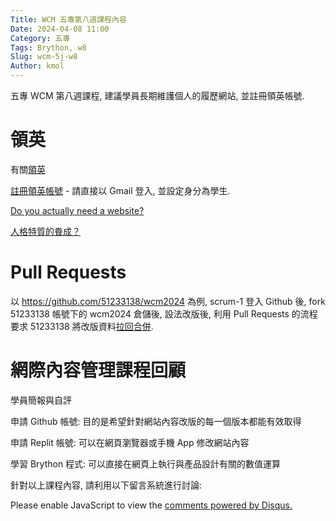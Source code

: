 ```yaml
---
Title: WCM 五專第八週課程內容
Date: 2024-04-08 11:00
Category: 五專
Tags: Brython, w8
Slug: wcm-5j-w8
Author: kmol
---
```


五專 WCM 第八週課程, 建議學員長期維護個人的履歷網站, 並註冊領英帳號.

<!-- PELICAN_END_SUMMARY -->

# 領英

有關[領英]

[註冊領英帳號](https://www.linkedin.com/signup?_l=zh-tw) - 請直接以 Gmail 登入, 並設定身分為學生.

[領英]: https://zh.wikipedia.org/wiki/%E9%A0%98%E8%8B%B1

[Do you actually need a website?]

[人格特質的飬成？](https://github.com/mdecycu/cd2024/discussions/5)

[Do you actually need a website?]: https://www.google.com/search?q=Do+you+actually+need+a+website+in+2024

# Pull Requests

以 <https://github.com/51233138/wcm2024> 為例, scrum-1 登入 Github 後, fork 51233138 帳號下的  wcm2024 倉儲後, 設法改版後, 利用 Pull Requests 的流程要求 51233138 將改版資料[拉回合併].

[拉回合併]: https://github.com/51233138/wcm2024/pull/1 

# 網際內容管理課程回顧

學員簡報與自評

申請 Github 帳號: 目的是希望針對網站內容改版的每一個版本都能有效取得

申請 Replit 帳號: 可以在網頁瀏覽器或手機 App 修改網站內容

學習 Brython 程式: 可以直接在網頁上執行與產品設計有關的數值運算

針對以上課程內容, 請利用以下留言系統進行討論:

<div id="disqus_thread"></div>
<script>
/**
    *  RECOMMENDED CONFIGURATION VARIABLES: EDIT AND UNCOMMENT THE SECTION BELOW TO INSERT DYNAMIC VALUES FROM YOUR PLATFORM OR CMS.
    *  LEARN WHY DEFINING THESE VARIABLES IS IMPORTANT: https://disqus.com/admin/universalcode/#configuration-variables    */
    /*
    var disqus_config = function () {
    this.page.url = PAGE_URL;  // Replace PAGE_URL with your page's canonical URL variable
    this.page.identifier = PAGE_IDENTIFIER; // Replace PAGE_IDENTIFIER with your page's unique identifier variable
    };
    */
    (function() { // DON'T EDIT BELOW THIS LINE
    var d = document, s = d.createElement('script');
    s.src = 'https://https-mde-tw-eng.disqus.com/embed.js';
    s.setAttribute('data-timestamp', +new Date());
    (d.head || d.body).appendChild(s);
    })();
</script>
<noscript>Please enable JavaScript to view the <a href="https://disqus.com/?ref_noscript">comments powered by Disqus.</a></noscript>

